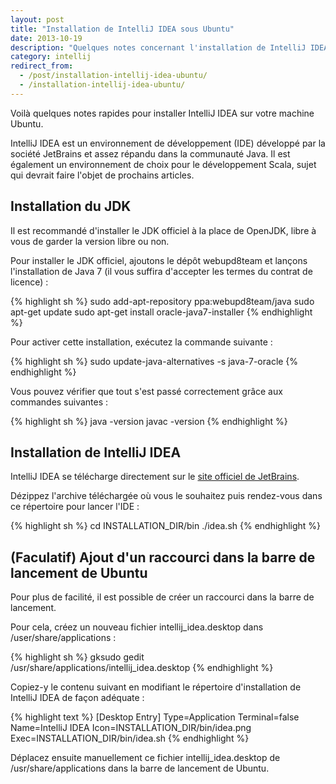 ```yaml
---
layout: post
title: "Installation de IntelliJ IDEA sous Ubuntu"
date: 2013-10-19
description: "Quelques notes concernant l'installation de IntelliJ IDEA sous Ubuntu : installation du JDK, de l'IDE et ajout d'un raccourci dans la barre de lancement de Unity."
category: intellij
redirect_from:
  - /post/installation-intellij-idea-ubuntu/
  - /installation-intellij-idea-ubuntu/
---
```


Voilà quelques notes rapides pour installer IntelliJ IDEA sur votre machine Ubuntu.

IntelliJ IDEA est un environnement de développement (IDE) développé par la société JetBrains et assez répandu dans la communauté Java. Il est également un environnement de choix pour le développement Scala, sujet qui devrait faire l'objet de prochains articles.

## Installation du JDK

Il est recommandé d'installer le JDK officiel à la place de OpenJDK, libre à vous de garder la version libre ou non.

Pour installer le JDK officiel, ajoutons le dépôt webupd8team et lançons l'installation de Java 7 (il vous suffira d'accepter les termes du contrat de licence) :

{% highlight sh %}
sudo add-apt-repository ppa:webupd8team/java
sudo apt-get update
sudo apt-get install oracle-java7-installer
{% endhighlight %}

Pour activer cette installation, exécutez la commande suivante :

{% highlight sh %}
sudo update-java-alternatives -s java-7-oracle
{% endhighlight %}

Vous pouvez vérifier que tout s'est passé correctement grâce aux commandes suivantes :

{% highlight sh %}
java -version
javac -version
{% endhighlight %}

## Installation de IntelliJ IDEA

IntelliJ IDEA se télécharge directement sur le [site officiel de JetBrains](http://www.jetbrains.com/idea/download/ "Téléchargement de IntelliJ IDEA").

Dézippez l'archive téléchargée où vous le souhaitez puis rendez-vous dans ce répertoire pour lancer l'IDE :

{% highlight sh %}
cd INSTALLATION_DIR/bin
./idea.sh
{% endhighlight %}

## (Faculatif) Ajout d'un raccourci dans la barre de lancement de Ubuntu

Pour plus de facilité, il est possible de créer un raccourci dans la barre de lancement.

Pour cela, créez un nouveau fichier intellij_idea.desktop dans /user/share/applications :

{% highlight sh %}
gksudo gedit /usr/share/applications/intellij_idea.desktop
{% endhighlight %}

Copiez-y le contenu suivant en modifiant le répertoire d'installation de IntelliJ IDEA de façon adéquate :

{% highlight text %}
[Desktop Entry]
Type=Application
Terminal=false
Name=IntelliJ IDEA
Icon=INSTALLATION_DIR/bin/idea.png
Exec=INSTALLATION_DIR/bin/idea.sh
{% endhighlight %}

Déplacez ensuite manuellement ce fichier intellij_idea.desktop de /usr/share/applications dans la barre de lancement de Ubuntu.
